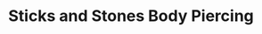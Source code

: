 ---
title: "Sticks and Stones Body Piercing"
url: /spartanburg/sticks-and-stones-body-piercing/
shop: Allgemein
---